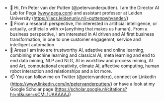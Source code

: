 - 👋 Hi, I’m Peter van der Putten (@petervanderputten). I am the Director AI Lab for Pega (www.pega.com) and assistant professor at Leiden University (https://liacs.leidenuniv.nl/~puttenpwhvander/)
- 👀 From a research perspective, I’m interested in artificial intelligence, or actually, artificial x with x={anything that makes us human}. From a business perspective, I am interested in AI driven and AI first business transformation, in one to one customer engagemnt, service and intelligent automation.
- 🌱 Areas I am into are trustworthy AI, adaptive and online learning, combining machine learning and classical AI, meta learning and end to end data mining, NLP and NLG, AI in workflow and process mining, AI and Art, computational creativity, climate AI, affective computing, human robot interaction and relationships and a lot more.
- 📫 You can follow me on Twitter (@petervanderp), connect on LinkedIn (https://www.linkedin.com/in/petervanderputten/) or have a look at my Google Scholar page (https://scholar.google.nl/citations?hl=nl&user=sCML1UAAAAAJ)

<!---
petervanderputten/petervanderputten is a ✨ special ✨ repository because its `README.md` (this file) appears on your GitHub profile.
You can click the Preview link to take a look at your changes.
--->
